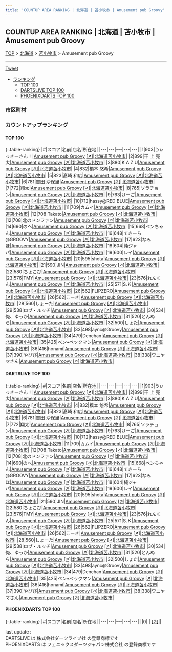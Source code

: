 ```yaml
---
title: 'COUNTUP AREA RANKING | 北海道 | 苫小牧市 | Amusement pub Groovy'
---
```

## COUNTUP AREA RANKING | 北海道 | 苫小牧市 | Amusement pub Groovy

[TOP](/darts/rank/) > [北海道](/darts/rank/北海道/) > [苫小牧市](/darts/rank/北海道/苫小牧市/) > Amusement pub Groovy

___

<a href="https://twitter.com/share?ref_src=twsrc%5Etfw" data-text="COUNTUP AREA RANKING | 北海道苫小牧市Amusement pub Groovy" class="twitter-share-button" data-hashtags="DARTSLIVE,PHOENIXDARTS,darts,ダーツ" data-show-count="false">Tweet</a>

* [ランキング](#カウントアップランキング)
    * [TOP 100](#top-100)
    * [DARTSLIVE TOP 100](#dartslive-top-100)
    * [PHOENIXDARTS TOP 100](#phoenixdarts-top-100)

### 市区町村

<ul>

</ul>

### カウントアップランキング

#### TOP 100



{:.table-ranking}
|#|スコア|名前|店名|所在地|
|---|---|---|---|---|
|1|903|<span class="rank-name-dl">うぃっきーさん！</span>|<a href="/darts/rank/shops/1ded00ae97cf1450790ab824ce8730e5.html">Amusement pub Groovy</a> <a href="https://search.dartslive.com/jp/shop/1ded00ae97cf1450790ab824ce8730e5">[↗]</a>|<a href="/darts/rank/北海道/苫小牧市">北海道苫小牧市</a>|
|2|899|<span class="rank-name-dl">干 上 亮 太</span>|<a href="/darts/rank/shops/1ded00ae97cf1450790ab824ce8730e5.html">Amusement pub Groovy</a> <a href="https://search.dartslive.com/jp/shop/1ded00ae97cf1450790ab824ce8730e5">[↗]</a>|<a href="/darts/rank/北海道/苫小牧市">北海道苫小牧市</a>|
|3|880|<span class="rank-name-dl">K A Z U</span>|<a href="/darts/rank/shops/1ded00ae97cf1450790ab824ce8730e5.html">Amusement pub Groovy</a> <a href="https://search.dartslive.com/jp/shop/1ded00ae97cf1450790ab824ce8730e5">[↗]</a>|<a href="/darts/rank/北海道/苫小牧市">北海道苫小牧市</a>|
|4|832|<span class="rank-name-dl">橋本 悠希</span>|<a href="/darts/rank/shops/1ded00ae97cf1450790ab824ce8730e5.html">Amusement pub Groovy</a> <a href="https://search.dartslive.com/jp/shop/1ded00ae97cf1450790ab824ce8730e5">[↗]</a>|<a href="/darts/rank/北海道/苫小牧市">北海道苫小牧市</a>|
|5|823|<span class="rank-name-dl">髙崎 和広</span>|<a href="/darts/rank/shops/1ded00ae97cf1450790ab824ce8730e5.html">Amusement pub Groovy</a> <a href="https://search.dartslive.com/jp/shop/1ded00ae97cf1450790ab824ce8730e5">[↗]</a>|<a href="/darts/rank/北海道/苫小牧市">北海道苫小牧市</a>|
|6|781|<span class="rank-name-dl">吉田 沙保里</span>|<a href="/darts/rank/shops/1ded00ae97cf1450790ab824ce8730e5.html">Amusement pub Groovy</a> <a href="https://search.dartslive.com/jp/shop/1ded00ae97cf1450790ab824ce8730e5">[↗]</a>|<a href="/darts/rank/北海道/苫小牧市">北海道苫小牧市</a>|
|7|772|<span class="rank-name-dl">翔太</span>|<a href="/darts/rank/shops/1ded00ae97cf1450790ab824ce8730e5.html">Amusement pub Groovy</a> <a href="https://search.dartslive.com/jp/shop/1ded00ae97cf1450790ab824ce8730e5">[↗]</a>|<a href="/darts/rank/北海道/苫小牧市">北海道苫小牧市</a>|
|8|765|<span class="rank-name-dl">ソラチョン</span>|<a href="/darts/rank/shops/1ded00ae97cf1450790ab824ce8730e5.html">Amusement pub Groovy</a> <a href="https://search.dartslive.com/jp/shop/1ded00ae97cf1450790ab824ce8730e5">[↗]</a>|<a href="/darts/rank/北海道/苫小牧市">北海道苫小牧市</a>|
|9|763|<span class="rank-name-dl">けーご</span>|<a href="/darts/rank/shops/1ded00ae97cf1450790ab824ce8730e5.html">Amusement pub Groovy</a> <a href="https://search.dartslive.com/jp/shop/1ded00ae97cf1450790ab824ce8730e5">[↗]</a>|<a href="/darts/rank/北海道/苫小牧市">北海道苫小牧市</a>|
|10|712|<span class="rank-name-dl">hassy@RED BLUE</span>|<a href="/darts/rank/shops/1ded00ae97cf1450790ab824ce8730e5.html">Amusement pub Groovy</a> <a href="https://search.dartslive.com/jp/shop/1ded00ae97cf1450790ab824ce8730e5">[↗]</a>|<a href="/darts/rank/北海道/苫小牧市">北海道苫小牧市</a>|
|11|709|<span class="rank-name-dl">カムイ</span>|<a href="/darts/rank/shops/1ded00ae97cf1450790ab824ce8730e5.html">Amusement pub Groovy</a> <a href="https://search.dartslive.com/jp/shop/1ded00ae97cf1450790ab824ce8730e5">[↗]</a>|<a href="/darts/rank/北海道/苫小牧市">北海道苫小牧市</a>|
|12|708|<span class="rank-name-dl">Takato</span>|<a href="/darts/rank/shops/1ded00ae97cf1450790ab824ce8730e5.html">Amusement pub Groovy</a> <a href="https://search.dartslive.com/jp/shop/1ded00ae97cf1450790ab824ce8730e5">[↗]</a>|<a href="/darts/rank/北海道/苫小牧市">北海道苫小牧市</a>|
|12|708|<span class="rank-name-dl">北のドンファン</span>|<a href="/darts/rank/shops/1ded00ae97cf1450790ab824ce8730e5.html">Amusement pub Groovy</a> <a href="https://search.dartslive.com/jp/shop/1ded00ae97cf1450790ab824ce8730e5">[↗]</a>|<a href="/darts/rank/北海道/苫小牧市">北海道苫小牧市</a>|
|14|690|<span class="rank-name-dl">のへ</span>|<a href="/darts/rank/shops/1ded00ae97cf1450790ab824ce8730e5.html">Amusement pub Groovy</a> <a href="https://search.dartslive.com/jp/shop/1ded00ae97cf1450790ab824ce8730e5">[↗]</a>|<a href="/darts/rank/北海道/苫小牧市">北海道苫小牧市</a>|
|15|668|<span class="rank-name-dl">ベンちゃん</span>|<a href="/darts/rank/shops/1ded00ae97cf1450790ab824ce8730e5.html">Amusement pub Groovy</a> <a href="https://search.dartslive.com/jp/shop/1ded00ae97cf1450790ab824ce8730e5">[↗]</a>|<a href="/darts/rank/北海道/苫小牧市">北海道苫小牧市</a>|
|16|648|<span class="rank-name-dl">てきーら@GROOVY</span>|<a href="/darts/rank/shops/1ded00ae97cf1450790ab824ce8730e5.html">Amusement pub Groovy</a> <a href="https://search.dartslive.com/jp/shop/1ded00ae97cf1450790ab824ce8730e5">[↗]</a>|<a href="/darts/rank/北海道/苫小牧市">北海道苫小牧市</a>|
|17|623|<span class="rank-name-dl">なみほ</span>|<a href="/darts/rank/shops/1ded00ae97cf1450790ab824ce8730e5.html">Amusement pub Groovy</a> <a href="https://search.dartslive.com/jp/shop/1ded00ae97cf1450790ab824ce8730e5">[↗]</a>|<a href="/darts/rank/北海道/苫小牧市">北海道苫小牧市</a>|
|18|604|<span class="rank-name-dl">純ジャパ</span>|<a href="/darts/rank/shops/1ded00ae97cf1450790ab824ce8730e5.html">Amusement pub Groovy</a> <a href="https://search.dartslive.com/jp/shop/1ded00ae97cf1450790ab824ce8730e5">[↗]</a>|<a href="/darts/rank/北海道/苫小牧市">北海道苫小牧市</a>|
|19|600|<span class="rank-name-dl">レイ</span>|<a href="/darts/rank/shops/1ded00ae97cf1450790ab824ce8730e5.html">Amusement pub Groovy</a> <a href="https://search.dartslive.com/jp/shop/1ded00ae97cf1450790ab824ce8730e5">[↗]</a>|<a href="/darts/rank/北海道/苫小牧市">北海道苫小牧市</a>|
|20|595|<span class="rank-name-dl">shota</span>|<a href="/darts/rank/shops/1ded00ae97cf1450790ab824ce8730e5.html">Amusement pub Groovy</a> <a href="https://search.dartslive.com/jp/shop/1ded00ae97cf1450790ab824ce8730e5">[↗]</a>|<a href="/darts/rank/北海道/苫小牧市">北海道苫小牧市</a>|
|21|590|<span class="rank-name-dl">JIN</span>|<a href="/darts/rank/shops/1ded00ae97cf1450790ab824ce8730e5.html">Amusement pub Groovy</a> <a href="https://search.dartslive.com/jp/shop/1ded00ae97cf1450790ab824ce8730e5">[↗]</a>|<a href="/darts/rank/北海道/苫小牧市">北海道苫小牧市</a>|
|22|580|<span class="rank-name-dl">ちょこび</span>|<a href="/darts/rank/shops/1ded00ae97cf1450790ab824ce8730e5.html">Amusement pub Groovy</a> <a href="https://search.dartslive.com/jp/shop/1ded00ae97cf1450790ab824ce8730e5">[↗]</a>|<a href="/darts/rank/北海道/苫小牧市">北海道苫小牧市</a>|
|23|576|<span class="rank-name-dl">TMY</span>|<a href="/darts/rank/shops/1ded00ae97cf1450790ab824ce8730e5.html">Amusement pub Groovy</a> <a href="https://search.dartslive.com/jp/shop/1ded00ae97cf1450790ab824ce8730e5">[↗]</a>|<a href="/darts/rank/北海道/苫小牧市">北海道苫小牧市</a>|
|23|576|<span class="rank-name-dl">れんくん</span>|<a href="/darts/rank/shops/1ded00ae97cf1450790ab824ce8730e5.html">Amusement pub Groovy</a> <a href="https://search.dartslive.com/jp/shop/1ded00ae97cf1450790ab824ce8730e5">[↗]</a>|<a href="/darts/rank/北海道/苫小牧市">北海道苫小牧市</a>|
|25|571|<span class="rank-name-dl">S.Ｋ</span>|<a href="/darts/rank/shops/1ded00ae97cf1450790ab824ce8730e5.html">Amusement pub Groovy</a> <a href="https://search.dartslive.com/jp/shop/1ded00ae97cf1450790ab824ce8730e5">[↗]</a>|<a href="/darts/rank/北海道/苫小牧市">北海道苫小牧市</a>|
|26|562|<span class="rank-name-dl">FLIPZERO</span>|<a href="/darts/rank/shops/1ded00ae97cf1450790ab824ce8730e5.html">Amusement pub Groovy</a> <a href="https://search.dartslive.com/jp/shop/1ded00ae97cf1450790ab824ce8730e5">[↗]</a>|<a href="/darts/rank/北海道/苫小牧市">北海道苫小牧市</a>|
|26|562|<span class="rank-name-dl">こーき</span>|<a href="/darts/rank/shops/1ded00ae97cf1450790ab824ce8730e5.html">Amusement pub Groovy</a> <a href="https://search.dartslive.com/jp/shop/1ded00ae97cf1450790ab824ce8730e5">[↗]</a>|<a href="/darts/rank/北海道/苫小牧市">北海道苫小牧市</a>|
|28|560|<span class="rank-name-dl">しょーた</span>|<a href="/darts/rank/shops/1ded00ae97cf1450790ab824ce8730e5.html">Amusement pub Groovy</a> <a href="https://search.dartslive.com/jp/shop/1ded00ae97cf1450790ab824ce8730e5">[↗]</a>|<a href="/darts/rank/北海道/苫小牧市">北海道苫小牧市</a>|
|29|538|<span class="rank-name-dl">ロブ・ルッチ</span>|<a href="/darts/rank/shops/1ded00ae97cf1450790ab824ce8730e5.html">Amusement pub Groovy</a> <a href="https://search.dartslive.com/jp/shop/1ded00ae97cf1450790ab824ce8730e5">[↗]</a>|<a href="/darts/rank/北海道/苫小牧市">北海道苫小牧市</a>|
|30|534|<span class="rank-name-dl">俺、ゆっか</span>|<a href="/darts/rank/shops/1ded00ae97cf1450790ab824ce8730e5.html">Amusement pub Groovy</a> <a href="https://search.dartslive.com/jp/shop/1ded00ae97cf1450790ab824ce8730e5">[↗]</a>|<a href="/darts/rank/北海道/苫小牧市">北海道苫小牧市</a>|
|31|520|<span class="rank-name-dl">とんぬら</span>|<a href="/darts/rank/shops/1ded00ae97cf1450790ab824ce8730e5.html">Amusement pub Groovy</a> <a href="https://search.dartslive.com/jp/shop/1ded00ae97cf1450790ab824ce8730e5">[↗]</a>|<a href="/darts/rank/北海道/苫小牧市">北海道苫小牧市</a>|
|32|500|<span class="rank-name-dl">しょた</span>|<a href="/darts/rank/shops/1ded00ae97cf1450790ab824ce8730e5.html">Amusement pub Groovy</a> <a href="https://search.dartslive.com/jp/shop/1ded00ae97cf1450790ab824ce8730e5">[↗]</a>|<a href="/darts/rank/北海道/苫小牧市">北海道苫小牧市</a>|
|33|498|<span class="rank-name-dl">aync@Groovy</span>|<a href="/darts/rank/shops/1ded00ae97cf1450790ab824ce8730e5.html">Amusement pub Groovy</a> <a href="https://search.dartslive.com/jp/shop/1ded00ae97cf1450790ab824ce8730e5">[↗]</a>|<a href="/darts/rank/北海道/苫小牧市">北海道苫小牧市</a>|
|34|479|<span class="rank-name-dl">Denchan</span>|<a href="/darts/rank/shops/1ded00ae97cf1450790ab824ce8730e5.html">Amusement pub Groovy</a> <a href="https://search.dartslive.com/jp/shop/1ded00ae97cf1450790ab824ce8730e5">[↗]</a>|<a href="/darts/rank/北海道/苫小牧市">北海道苫小牧市</a>|
|35|425|<span class="rank-name-dl">ベン•ベックマン</span>|<a href="/darts/rank/shops/1ded00ae97cf1450790ab824ce8730e5.html">Amusement pub Groovy</a> <a href="https://search.dartslive.com/jp/shop/1ded00ae97cf1450790ab824ce8730e5">[↗]</a>|<a href="/darts/rank/北海道/苫小牧市">北海道苫小牧市</a>|
|36|416|<span class="rank-name-dl">honami</span>|<a href="/darts/rank/shops/1ded00ae97cf1450790ab824ce8730e5.html">Amusement pub Groovy</a> <a href="https://search.dartslive.com/jp/shop/1ded00ae97cf1450790ab824ce8730e5">[↗]</a>|<a href="/darts/rank/北海道/苫小牧市">北海道苫小牧市</a>|
|37|390|<span class="rank-name-dl">やぴぴ</span>|<a href="/darts/rank/shops/1ded00ae97cf1450790ab824ce8730e5.html">Amusement pub Groovy</a> <a href="https://search.dartslive.com/jp/shop/1ded00ae97cf1450790ab824ce8730e5">[↗]</a>|<a href="/darts/rank/北海道/苫小牧市">北海道苫小牧市</a>|
|38|338|<span class="rank-name-dl">ワニヤマさん</span>|<a href="/darts/rank/shops/1ded00ae97cf1450790ab824ce8730e5.html">Amusement pub Groovy</a> <a href="https://search.dartslive.com/jp/shop/1ded00ae97cf1450790ab824ce8730e5">[↗]</a>|<a href="/darts/rank/北海道/苫小牧市">北海道苫小牧市</a>|


#### DARTSLIVE TOP 100



{:.table-ranking}
|#|スコア|名前|店名|所在地|
|---|---|---|---|---|
|1|903|<span class="rank-name-dl">うぃっきーさん！</span>|<a href="/darts/rank/shops/1ded00ae97cf1450790ab824ce8730e5.html">Amusement pub Groovy</a> <a href="https://search.dartslive.com/jp/shop/1ded00ae97cf1450790ab824ce8730e5">[↗]</a>|<a href="/darts/rank/北海道/苫小牧市">北海道苫小牧市</a>|
|2|899|<span class="rank-name-dl">干 上 亮 太</span>|<a href="/darts/rank/shops/1ded00ae97cf1450790ab824ce8730e5.html">Amusement pub Groovy</a> <a href="https://search.dartslive.com/jp/shop/1ded00ae97cf1450790ab824ce8730e5">[↗]</a>|<a href="/darts/rank/北海道/苫小牧市">北海道苫小牧市</a>|
|3|880|<span class="rank-name-dl">K A Z U</span>|<a href="/darts/rank/shops/1ded00ae97cf1450790ab824ce8730e5.html">Amusement pub Groovy</a> <a href="https://search.dartslive.com/jp/shop/1ded00ae97cf1450790ab824ce8730e5">[↗]</a>|<a href="/darts/rank/北海道/苫小牧市">北海道苫小牧市</a>|
|4|832|<span class="rank-name-dl">橋本 悠希</span>|<a href="/darts/rank/shops/1ded00ae97cf1450790ab824ce8730e5.html">Amusement pub Groovy</a> <a href="https://search.dartslive.com/jp/shop/1ded00ae97cf1450790ab824ce8730e5">[↗]</a>|<a href="/darts/rank/北海道/苫小牧市">北海道苫小牧市</a>|
|5|823|<span class="rank-name-dl">髙崎 和広</span>|<a href="/darts/rank/shops/1ded00ae97cf1450790ab824ce8730e5.html">Amusement pub Groovy</a> <a href="https://search.dartslive.com/jp/shop/1ded00ae97cf1450790ab824ce8730e5">[↗]</a>|<a href="/darts/rank/北海道/苫小牧市">北海道苫小牧市</a>|
|6|781|<span class="rank-name-dl">吉田 沙保里</span>|<a href="/darts/rank/shops/1ded00ae97cf1450790ab824ce8730e5.html">Amusement pub Groovy</a> <a href="https://search.dartslive.com/jp/shop/1ded00ae97cf1450790ab824ce8730e5">[↗]</a>|<a href="/darts/rank/北海道/苫小牧市">北海道苫小牧市</a>|
|7|772|<span class="rank-name-dl">翔太</span>|<a href="/darts/rank/shops/1ded00ae97cf1450790ab824ce8730e5.html">Amusement pub Groovy</a> <a href="https://search.dartslive.com/jp/shop/1ded00ae97cf1450790ab824ce8730e5">[↗]</a>|<a href="/darts/rank/北海道/苫小牧市">北海道苫小牧市</a>|
|8|765|<span class="rank-name-dl">ソラチョン</span>|<a href="/darts/rank/shops/1ded00ae97cf1450790ab824ce8730e5.html">Amusement pub Groovy</a> <a href="https://search.dartslive.com/jp/shop/1ded00ae97cf1450790ab824ce8730e5">[↗]</a>|<a href="/darts/rank/北海道/苫小牧市">北海道苫小牧市</a>|
|9|763|<span class="rank-name-dl">けーご</span>|<a href="/darts/rank/shops/1ded00ae97cf1450790ab824ce8730e5.html">Amusement pub Groovy</a> <a href="https://search.dartslive.com/jp/shop/1ded00ae97cf1450790ab824ce8730e5">[↗]</a>|<a href="/darts/rank/北海道/苫小牧市">北海道苫小牧市</a>|
|10|712|<span class="rank-name-dl">hassy@RED BLUE</span>|<a href="/darts/rank/shops/1ded00ae97cf1450790ab824ce8730e5.html">Amusement pub Groovy</a> <a href="https://search.dartslive.com/jp/shop/1ded00ae97cf1450790ab824ce8730e5">[↗]</a>|<a href="/darts/rank/北海道/苫小牧市">北海道苫小牧市</a>|
|11|709|<span class="rank-name-dl">カムイ</span>|<a href="/darts/rank/shops/1ded00ae97cf1450790ab824ce8730e5.html">Amusement pub Groovy</a> <a href="https://search.dartslive.com/jp/shop/1ded00ae97cf1450790ab824ce8730e5">[↗]</a>|<a href="/darts/rank/北海道/苫小牧市">北海道苫小牧市</a>|
|12|708|<span class="rank-name-dl">Takato</span>|<a href="/darts/rank/shops/1ded00ae97cf1450790ab824ce8730e5.html">Amusement pub Groovy</a> <a href="https://search.dartslive.com/jp/shop/1ded00ae97cf1450790ab824ce8730e5">[↗]</a>|<a href="/darts/rank/北海道/苫小牧市">北海道苫小牧市</a>|
|12|708|<span class="rank-name-dl">北のドンファン</span>|<a href="/darts/rank/shops/1ded00ae97cf1450790ab824ce8730e5.html">Amusement pub Groovy</a> <a href="https://search.dartslive.com/jp/shop/1ded00ae97cf1450790ab824ce8730e5">[↗]</a>|<a href="/darts/rank/北海道/苫小牧市">北海道苫小牧市</a>|
|14|690|<span class="rank-name-dl">のへ</span>|<a href="/darts/rank/shops/1ded00ae97cf1450790ab824ce8730e5.html">Amusement pub Groovy</a> <a href="https://search.dartslive.com/jp/shop/1ded00ae97cf1450790ab824ce8730e5">[↗]</a>|<a href="/darts/rank/北海道/苫小牧市">北海道苫小牧市</a>|
|15|668|<span class="rank-name-dl">ベンちゃん</span>|<a href="/darts/rank/shops/1ded00ae97cf1450790ab824ce8730e5.html">Amusement pub Groovy</a> <a href="https://search.dartslive.com/jp/shop/1ded00ae97cf1450790ab824ce8730e5">[↗]</a>|<a href="/darts/rank/北海道/苫小牧市">北海道苫小牧市</a>|
|16|648|<span class="rank-name-dl">てきーら@GROOVY</span>|<a href="/darts/rank/shops/1ded00ae97cf1450790ab824ce8730e5.html">Amusement pub Groovy</a> <a href="https://search.dartslive.com/jp/shop/1ded00ae97cf1450790ab824ce8730e5">[↗]</a>|<a href="/darts/rank/北海道/苫小牧市">北海道苫小牧市</a>|
|17|623|<span class="rank-name-dl">なみほ</span>|<a href="/darts/rank/shops/1ded00ae97cf1450790ab824ce8730e5.html">Amusement pub Groovy</a> <a href="https://search.dartslive.com/jp/shop/1ded00ae97cf1450790ab824ce8730e5">[↗]</a>|<a href="/darts/rank/北海道/苫小牧市">北海道苫小牧市</a>|
|18|604|<span class="rank-name-dl">純ジャパ</span>|<a href="/darts/rank/shops/1ded00ae97cf1450790ab824ce8730e5.html">Amusement pub Groovy</a> <a href="https://search.dartslive.com/jp/shop/1ded00ae97cf1450790ab824ce8730e5">[↗]</a>|<a href="/darts/rank/北海道/苫小牧市">北海道苫小牧市</a>|
|19|600|<span class="rank-name-dl">レイ</span>|<a href="/darts/rank/shops/1ded00ae97cf1450790ab824ce8730e5.html">Amusement pub Groovy</a> <a href="https://search.dartslive.com/jp/shop/1ded00ae97cf1450790ab824ce8730e5">[↗]</a>|<a href="/darts/rank/北海道/苫小牧市">北海道苫小牧市</a>|
|20|595|<span class="rank-name-dl">shota</span>|<a href="/darts/rank/shops/1ded00ae97cf1450790ab824ce8730e5.html">Amusement pub Groovy</a> <a href="https://search.dartslive.com/jp/shop/1ded00ae97cf1450790ab824ce8730e5">[↗]</a>|<a href="/darts/rank/北海道/苫小牧市">北海道苫小牧市</a>|
|21|590|<span class="rank-name-dl">JIN</span>|<a href="/darts/rank/shops/1ded00ae97cf1450790ab824ce8730e5.html">Amusement pub Groovy</a> <a href="https://search.dartslive.com/jp/shop/1ded00ae97cf1450790ab824ce8730e5">[↗]</a>|<a href="/darts/rank/北海道/苫小牧市">北海道苫小牧市</a>|
|22|580|<span class="rank-name-dl">ちょこび</span>|<a href="/darts/rank/shops/1ded00ae97cf1450790ab824ce8730e5.html">Amusement pub Groovy</a> <a href="https://search.dartslive.com/jp/shop/1ded00ae97cf1450790ab824ce8730e5">[↗]</a>|<a href="/darts/rank/北海道/苫小牧市">北海道苫小牧市</a>|
|23|576|<span class="rank-name-dl">TMY</span>|<a href="/darts/rank/shops/1ded00ae97cf1450790ab824ce8730e5.html">Amusement pub Groovy</a> <a href="https://search.dartslive.com/jp/shop/1ded00ae97cf1450790ab824ce8730e5">[↗]</a>|<a href="/darts/rank/北海道/苫小牧市">北海道苫小牧市</a>|
|23|576|<span class="rank-name-dl">れんくん</span>|<a href="/darts/rank/shops/1ded00ae97cf1450790ab824ce8730e5.html">Amusement pub Groovy</a> <a href="https://search.dartslive.com/jp/shop/1ded00ae97cf1450790ab824ce8730e5">[↗]</a>|<a href="/darts/rank/北海道/苫小牧市">北海道苫小牧市</a>|
|25|571|<span class="rank-name-dl">S.Ｋ</span>|<a href="/darts/rank/shops/1ded00ae97cf1450790ab824ce8730e5.html">Amusement pub Groovy</a> <a href="https://search.dartslive.com/jp/shop/1ded00ae97cf1450790ab824ce8730e5">[↗]</a>|<a href="/darts/rank/北海道/苫小牧市">北海道苫小牧市</a>|
|26|562|<span class="rank-name-dl">FLIPZERO</span>|<a href="/darts/rank/shops/1ded00ae97cf1450790ab824ce8730e5.html">Amusement pub Groovy</a> <a href="https://search.dartslive.com/jp/shop/1ded00ae97cf1450790ab824ce8730e5">[↗]</a>|<a href="/darts/rank/北海道/苫小牧市">北海道苫小牧市</a>|
|26|562|<span class="rank-name-dl">こーき</span>|<a href="/darts/rank/shops/1ded00ae97cf1450790ab824ce8730e5.html">Amusement pub Groovy</a> <a href="https://search.dartslive.com/jp/shop/1ded00ae97cf1450790ab824ce8730e5">[↗]</a>|<a href="/darts/rank/北海道/苫小牧市">北海道苫小牧市</a>|
|28|560|<span class="rank-name-dl">しょーた</span>|<a href="/darts/rank/shops/1ded00ae97cf1450790ab824ce8730e5.html">Amusement pub Groovy</a> <a href="https://search.dartslive.com/jp/shop/1ded00ae97cf1450790ab824ce8730e5">[↗]</a>|<a href="/darts/rank/北海道/苫小牧市">北海道苫小牧市</a>|
|29|538|<span class="rank-name-dl">ロブ・ルッチ</span>|<a href="/darts/rank/shops/1ded00ae97cf1450790ab824ce8730e5.html">Amusement pub Groovy</a> <a href="https://search.dartslive.com/jp/shop/1ded00ae97cf1450790ab824ce8730e5">[↗]</a>|<a href="/darts/rank/北海道/苫小牧市">北海道苫小牧市</a>|
|30|534|<span class="rank-name-dl">俺、ゆっか</span>|<a href="/darts/rank/shops/1ded00ae97cf1450790ab824ce8730e5.html">Amusement pub Groovy</a> <a href="https://search.dartslive.com/jp/shop/1ded00ae97cf1450790ab824ce8730e5">[↗]</a>|<a href="/darts/rank/北海道/苫小牧市">北海道苫小牧市</a>|
|31|520|<span class="rank-name-dl">とんぬら</span>|<a href="/darts/rank/shops/1ded00ae97cf1450790ab824ce8730e5.html">Amusement pub Groovy</a> <a href="https://search.dartslive.com/jp/shop/1ded00ae97cf1450790ab824ce8730e5">[↗]</a>|<a href="/darts/rank/北海道/苫小牧市">北海道苫小牧市</a>|
|32|500|<span class="rank-name-dl">しょた</span>|<a href="/darts/rank/shops/1ded00ae97cf1450790ab824ce8730e5.html">Amusement pub Groovy</a> <a href="https://search.dartslive.com/jp/shop/1ded00ae97cf1450790ab824ce8730e5">[↗]</a>|<a href="/darts/rank/北海道/苫小牧市">北海道苫小牧市</a>|
|33|498|<span class="rank-name-dl">aync@Groovy</span>|<a href="/darts/rank/shops/1ded00ae97cf1450790ab824ce8730e5.html">Amusement pub Groovy</a> <a href="https://search.dartslive.com/jp/shop/1ded00ae97cf1450790ab824ce8730e5">[↗]</a>|<a href="/darts/rank/北海道/苫小牧市">北海道苫小牧市</a>|
|34|479|<span class="rank-name-dl">Denchan</span>|<a href="/darts/rank/shops/1ded00ae97cf1450790ab824ce8730e5.html">Amusement pub Groovy</a> <a href="https://search.dartslive.com/jp/shop/1ded00ae97cf1450790ab824ce8730e5">[↗]</a>|<a href="/darts/rank/北海道/苫小牧市">北海道苫小牧市</a>|
|35|425|<span class="rank-name-dl">ベン•ベックマン</span>|<a href="/darts/rank/shops/1ded00ae97cf1450790ab824ce8730e5.html">Amusement pub Groovy</a> <a href="https://search.dartslive.com/jp/shop/1ded00ae97cf1450790ab824ce8730e5">[↗]</a>|<a href="/darts/rank/北海道/苫小牧市">北海道苫小牧市</a>|
|36|416|<span class="rank-name-dl">honami</span>|<a href="/darts/rank/shops/1ded00ae97cf1450790ab824ce8730e5.html">Amusement pub Groovy</a> <a href="https://search.dartslive.com/jp/shop/1ded00ae97cf1450790ab824ce8730e5">[↗]</a>|<a href="/darts/rank/北海道/苫小牧市">北海道苫小牧市</a>|
|37|390|<span class="rank-name-dl">やぴぴ</span>|<a href="/darts/rank/shops/1ded00ae97cf1450790ab824ce8730e5.html">Amusement pub Groovy</a> <a href="https://search.dartslive.com/jp/shop/1ded00ae97cf1450790ab824ce8730e5">[↗]</a>|<a href="/darts/rank/北海道/苫小牧市">北海道苫小牧市</a>|
|38|338|<span class="rank-name-dl">ワニヤマさん</span>|<a href="/darts/rank/shops/1ded00ae97cf1450790ab824ce8730e5.html">Amusement pub Groovy</a> <a href="https://search.dartslive.com/jp/shop/1ded00ae97cf1450790ab824ce8730e5">[↗]</a>|<a href="/darts/rank/北海道/苫小牧市">北海道苫小牧市</a>|


#### PHOENIXDARTS TOP 100



{:.table-ranking}
|#|スコア|名前|店名|所在地|
|---|---|---|---|---|
||0|<span class="rank-name-dl"> </span>|<a href="/darts/rank/shops/.html"></a> <a href="">[↗]</a>|<a href="/darts/rank//"></a>|


<div class="footer border-top border-gray-light mt-5 pt-3 text-right text-gray">
    last update : <span style="font-weight: italic" id="foot_last_modified"></span><br />
    DARTSLIVE は 株式会社ダーツライブ社 の登録商標です<br />
    PHOENIXDARTS は フェニックスダーツジャパン株式会社 の登録商標です<br />
</div>

<script src="https://cdnjs.cloudflare.com/ajax/libs/jquery.tablesorter/2.31.3/js/jquery.tablesorter.min.js" integrity="sha512-qzgd5cYSZcosqpzpn7zF2ZId8f/8CHmFKZ8j7mU4OUXTNRd5g+ZHBPsgKEwoqxCtdQvExE5LprwwPAgoicguNg==" crossorigin="anonymous" referrerpolicy="no-referrer"></script>
<link rel="stylesheet" href="https://cdnjs.cloudflare.com/ajax/libs/jquery.tablesorter/2.31.3/css/theme.default.min.css" integrity="sha512-wghhOJkjQX0Lh3NSWvNKeZ0ZpNn+SPVXX1Qyc9OCaogADktxrBiBdKGDoqVUOyhStvMBmJQ8ZdMHiR3wuEq8+w==" crossorigin="anonymous" referrerpolicy="no-referrer" />
<script>
$(function() {
    $(".table-ranking").tablesorter({sortList:[[0, 0]]});
    $("#foot_last_modified").text(formatDate(new Date(document.lastModified), 'yyyy-MM-dd HH:mm:ss'));
});
</script>

<script async src="https://platform.twitter.com/widgets.js" charset="utf-8"></script>